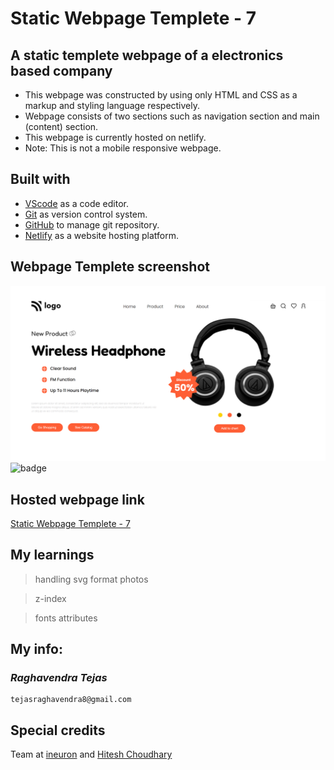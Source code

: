 # Static Webpage Templete - 7

## A static templete webpage of a electronics based company

- This webpage was constructed by using only HTML and CSS as a markup and styling language respectively.
- Webpage consists of two sections such as navigation section and main (content) section.
- This webpage is currently hosted on netlify.
- Note: This is not a mobile responsive webpage.

## Built with

- [VScode](https://code.visualstudio.com/) as a code editor.
- [Git](https://git-scm.com/) as version control system.
- [GitHub](https://github.com/) to manage git repository.
- [Netlify](https://www.netlify.com/) as a website hosting platform.

## Webpage Templete screenshot

![Webpage templete](screenshot.png)
![badge](https://img.shields.io/badge/Time%20taken-1.5%20hours-green?style=for-the-badge)

## Hosted webpage link

[Static Webpage Templete - 7](https://static-webpage-templete-07.netlify.app/)

## My learnings

> handling svg format photos

> z-index

> fonts attributes

## My info:

### _*Raghavendra Tejas*_

```shell
tejasraghavendra8@gmail.com
```

## Special credits

Team at [ineuron](https://ineuron.ai/) and [Hitesh Choudhary](https://github.com/hiteshchoudhary)
